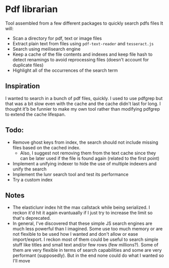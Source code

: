 # Pdf librarian
Tool assembled from a few different packages to quickly search pdfs files
It will:
- Scan a directory for pdf, text or image files
- Extract plain text from files using `pdf-text-reader` and `tesseract.js`
- Search using meilisearch engine
- Keep a cache of the file contents and indexes and keep file hash to detect renamings to avoid reprocessing files (doesn't account for duplicate files)
- Highlight all of the occurrences of the search term

## Inspiration
I wanted to search in a bunch of pdf files, quickly. I used to use pdfgrep but that was a bit slow even with the cache and the cache didn't last for long. I thought it'b be funnier to make my own tool rather than modifying pdfgrep to extend the cache lifespan.

## Todo:
- Remove ghost keys from index, the search should not include missing files based on the cached index.
  - Also, I suggest not removing them from the text cache since they can be later used if the file is found again (related to the first point)
- Implement a unifying indexer to hide the use of multiple indexers and unify the search
- Implement the lunr search tool and test its performance
- Try a custom index

## Notes
 - The elasticlunr index hit the max callstack while being serialized. I reckon it'd hit it again evantuaally if I just try to increase the limit so that's deprecated.
 - In general, I've discovered that these simple JS search engines are much less powerful than I imagined. Some use too much memory or are not flexible to be used how I wanted and don't allow or ease import/export. I reckon most of them could be useful to search simple stuff like titles and small text and/or few rows (few millions?). Some of them are very flexible in terms of search capabilities and some are very performant (supposedly). But in the end none could do what I wanted so I'll move
